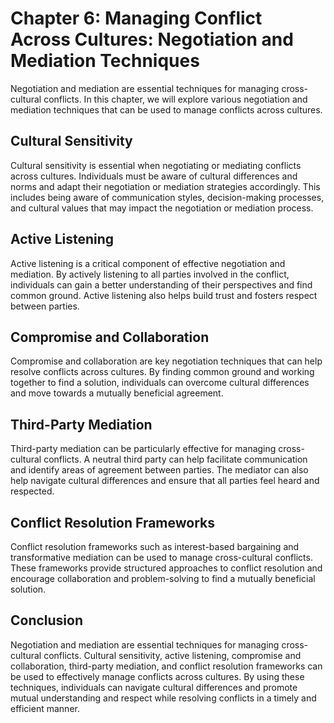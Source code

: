 Chapter 6: Managing Conflict Across Cultures: Negotiation and Mediation Techniques
==================================================================================

Negotiation and mediation are essential techniques for managing cross-cultural conflicts. In this chapter, we will explore various negotiation and mediation techniques that can be used to manage conflicts across cultures.

Cultural Sensitivity
--------------------

Cultural sensitivity is essential when negotiating or mediating conflicts across cultures. Individuals must be aware of cultural differences and norms and adapt their negotiation or mediation strategies accordingly. This includes being aware of communication styles, decision-making processes, and cultural values that may impact the negotiation or mediation process.

Active Listening
----------------

Active listening is a critical component of effective negotiation and mediation. By actively listening to all parties involved in the conflict, individuals can gain a better understanding of their perspectives and find common ground. Active listening also helps build trust and fosters respect between parties.

Compromise and Collaboration
----------------------------

Compromise and collaboration are key negotiation techniques that can help resolve conflicts across cultures. By finding common ground and working together to find a solution, individuals can overcome cultural differences and move towards a mutually beneficial agreement.

Third-Party Mediation
---------------------

Third-party mediation can be particularly effective for managing cross-cultural conflicts. A neutral third party can help facilitate communication and identify areas of agreement between parties. The mediator can also help navigate cultural differences and ensure that all parties feel heard and respected.

Conflict Resolution Frameworks
------------------------------

Conflict resolution frameworks such as interest-based bargaining and transformative mediation can be used to manage cross-cultural conflicts. These frameworks provide structured approaches to conflict resolution and encourage collaboration and problem-solving to find a mutually beneficial solution.

Conclusion
----------

Negotiation and mediation are essential techniques for managing cross-cultural conflicts. Cultural sensitivity, active listening, compromise and collaboration, third-party mediation, and conflict resolution frameworks can be used to effectively manage conflicts across cultures. By using these techniques, individuals can navigate cultural differences and promote mutual understanding and respect while resolving conflicts in a timely and efficient manner.
